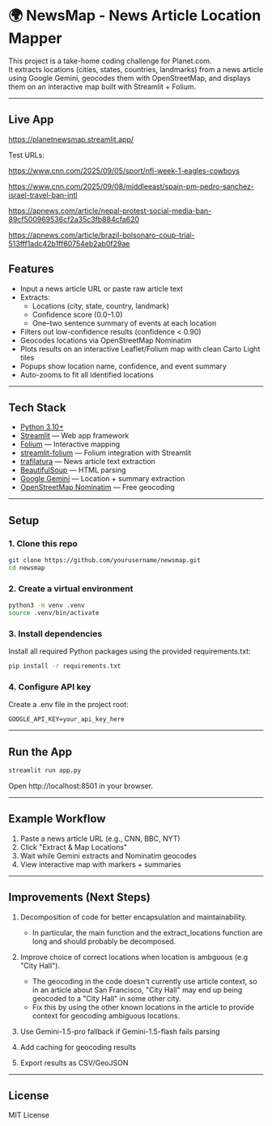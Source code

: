 # 🌍 NewsMap - News Article Location Mapper

This project is a take-home coding challenge for Planet.com.  
It extracts locations (cities, states, countries, landmarks) from a news article using Google Gemini, geocodes them with OpenStreetMap, and displays them on an interactive map built with Streamlit + Folium.

---

## Live App
https://planetnewsmap.streamlit.app/

Test URLs:

https://www.cnn.com/2025/09/05/sport/nfl-week-1-eagles-cowboys

https://www.cnn.com/2025/09/08/middleeast/spain-pm-pedro-sanchez-israel-travel-ban-intl

https://apnews.com/article/nepal-protest-social-media-ban-89cf500969536cf2a35c3fb884cfa620

https://apnews.com/article/brazil-bolsonaro-coup-trial-513fff1adc42b1ff60754eb2ab0f29ae

## Features

- Input a news article URL or paste raw article text
- Extracts:
  - Locations (city, state, country, landmark)
  - Confidence score (0.0–1.0)
  - One–two sentence summary of events at each location
- Filters out low-confidence results (confidence < 0.90)
- Geocodes locations via OpenStreetMap Nominatim
- Plots results on an interactive Leaflet/Folium map with clean Carto Light tiles
- Popups show location name, confidence, and event summary
- Auto-zooms to fit all identified locations

---

## Tech Stack

- [Python 3.10+](https://www.python.org/)
- [Streamlit](https://streamlit.io/) — Web app framework
- [Folium](https://python-visualization.github.io/folium/) — Interactive mapping
- [streamlit-folium](https://github.com/randyzwitch/streamlit-folium) — Folium integration with Streamlit
- [trafilatura](https://github.com/adbar/trafilatura) — News article text extraction
- [BeautifulSoup](https://www.crummy.com/software/BeautifulSoup/) — HTML parsing
- [Google Gemini](https://ai.google.dev/) — Location + summary extraction
- [OpenStreetMap Nominatim](https://nominatim.org/) — Free geocoding

---

## Setup

### 1. Clone this repo
```bash
git clone https://github.com/yourusername/newsmap.git
cd newsmap
```

### 2. Create a virtual environment
```bash
python3 -m venv .venv
source .venv/bin/activate
```

### 3. Install dependencies
Install all required Python packages using the provided requirements.txt:
```bash
pip install -r requirements.txt
```

### 4. Configure API key
Create a .env file in the project root:
```env
GOOGLE_API_KEY=your_api_key_here
```

---

## Run the App
```bash
streamlit run app.py
```
Open http://localhost:8501 in your browser.

---

## Example Workflow

1. Paste a news article URL (e.g., CNN, BBC, NYT)
2. Click "Extract & Map Locations"
3. Wait while Gemini extracts and Nominatim geocodes
4. View interactive map with markers + summaries

---

## Improvements (Next Steps)

1. Decomposition of code for better encapsulation and maintainability.
   - In particular, the main function and the extract_locations function are long and should probably be decomposed.

1. Improve choice of correct locations when location is ambguous (e.g "City Hall").
   - The geocoding in the code doesn't currently use article context, so in an article about San Francisco, "City Hall" may end up being geocoded to a "City Hall" in some other city.
   - Fix this by using the other known locations in the article to provide context for geocoding ambiguous locations.

1. Use Gemini-1.5-pro fallback if Gemini-1.5-flash fails parsing

1. Add caching for geocoding results

1. Export results as CSV/GeoJSON

---

## License

MIT License
